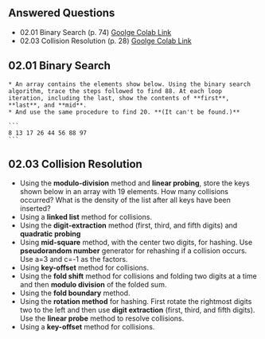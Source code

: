 ## Answered Questions
* 02.01 Binary Search (p. 74) [Goolge Colab Link](https://colab.research.google.com/drive/14HjZrOsVxRSOGL-5E07nKj962wYvrt2D?authuser=2#scrollTo=mIERoTTo-XCO)
* 02.03 Collision Resolution (p. 28) [Goolge Colab Link](https://colab.research.google.com/drive/1b9fzvSJSRaZ3-9BUg78NPPVZMkSq5g26?authuser=2#scrollTo=iPe4w_TTGKZk)

## 02.01 Binary Search
    * An array contains the elements show below. Using the binary search algorithm, trace the steps followed to find 88. At each loop iteration, including the last, show the contents of **first**, **last**, and **mid**.
    * And use the same procedure to find 20. **(It can't be found.)**

    ```
    8 13 17 26 44 56 88 97
    ```

## 02.03 Collision Resolution
- Using the **modulo-division** method and **linear probing**, store the keys shown below in an array with 19 elements. How many collisions occurred? What is the density of the list after all keys have been inserted?
- Using a **linked list** method for collisions.
- Using the **digit-extraction** method (first, third, and fifth digits) and **quadratic probing**
- Using **mid-square** method, with the center two digits, for hashing. Use **pseudorandom number** generator for rehashing if a collision occurs. Use a=3 and c=-1 as the factors.
- Using **key-offset** method for collisions.
- Using the **fold shift** method for collisions and folding two digits at a time and then **modulo division** of the folded sum.
- Using the **fold boundary** method.
- Using the **rotation method** for hashing. First rotate the rightmost digits two to the left and then use **digit extraction** (first, third, and fifth digits). Use the **linear probe** method to resolve collisions.
- Using a **key-offset** method for collisions.